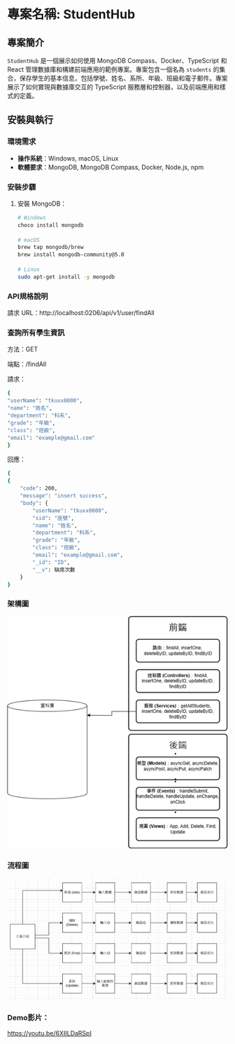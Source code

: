 # 專案名稱: StudentHub

## 專案簡介
`StudentHub` 是一個展示如何使用 MongoDB Compass、Docker、TypeScript 和 React 管理數據庫和構建前端應用的範例專案。專案包含一個名為 `students` 的集合，保存學生的基本信息，包括學號、姓名、系所、年級、班級和電子郵件。專案展示了如何實現與數據庫交互的 TypeScript 服務層和控制器，以及前端應用和樣式的定義。

## 安裝與執行
### 環境需求
- **操作系統**：Windows, macOS, Linux
- **軟體要求**：MongoDB, MongoDB Compass, Docker, Node.js, npm

### 安裝步驟
1. 安裝 MongoDB：
   ```bash
   # Windows
   choco install mongodb

   # macOS
   brew tap mongodb/brew
   brew install mongodb-community@5.0

   # Linux
   sudo apt-get install -y mongodb
### API規格說明
請求 URL：http://localhost:0206/api/v1/user/findAll

### 查詢所有學生資訊
方法：GET

端點：/findAll

請求：

```BASH
{
"userName": "tkuxx0000",
"name": "姓名",
"department": "科系",
"grade": "年級",
"class": "班級",
"email": "example@gmail.com"
}
```
回應：

```BASH
{
{
    "code": 200,
    "message": "insert success",
    "body": {
        "userName": "tkuxx0000",
        "sid": "座號",
        "name": "姓名",
        "department": "科系",
        "grade": "年級",
        "class": "班級",
        "email": "example@gmail.com",
        "_id": "ID",
        "__v": 缺席次數
    }
}
```


### 架構圖 
![](1-1.png) 
### 流程圖 
![](3-1.png)
### Demo影片： 
https://youtu.be/6XIILDaRSpI